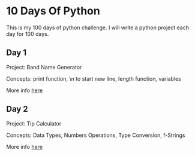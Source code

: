 # 10 Days Of Python

This is my 100 days of python challenge. I will write a python project each day for 100 days.

## Day 1

Project: Band Name Generator

Concepts: print function, \n to start new line, length function, variables

More info [here](Day1/README.md)

## Day 2

Project: Tip Calculator

Concepts: Data Types, Numbers Operations, Type Conversion, f-Strings

More info [here](Day2/README.md)